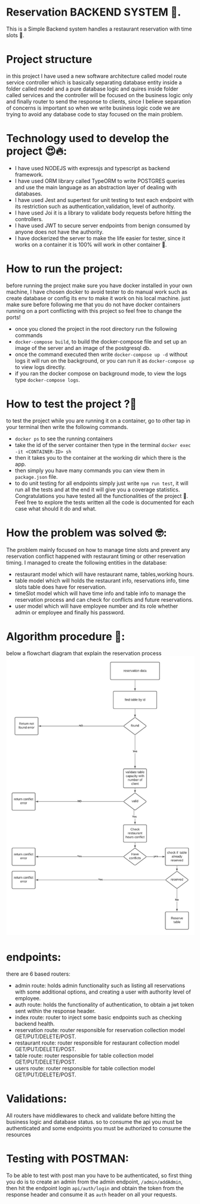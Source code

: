 # Reservation BACKEND SYSTEM 🚀.
This is a Simple Backend system handles a restaurant reservation with time slots 🌮.

# Project structure 
in this project I have used a new software architecture called model route service controller which is basically separating database entity
inside a folder called model and a pure database logic and quires inside folder called services and the controller will be focused on the business logic only and finally router to 
send the response to clients, since I believe separation of concerns is important so when we write business logic code we are trying to avoid any database code to stay focused on the main problem.

# Technology used to develop the project 😍🔥:
* I have used NODEJS with expressjs and typescript as backend framework.
* I have used ORM library called TypeORM to write POSTGRES queries and use the main language as an abstraction layer of dealing with databases.
* I have used Jest and supertest for unit testing to test each endpoint with its restriction such as authentication,validation, level of authority.
* I have used Joi it is a library to validate body requests before hitting the controllers.
* I have used JWT to secure server endpoints from benign consumed by anyone does not have the authority.
* I have dockerized the server to make the life easier for tester, since it works on a container it is 100% will work in other container 🐳.

# How to run the project: 
 before running the project make sure you have docker installed in your own machine,
 I have chosen docker to avoid tester to do manual work such as create database or config its env to make it work on his local machine.
 just make sure before following me that you do not have docker containers running on a port conflicting with this project so feel free to change the ports!
 * once you cloned the project in the root directory run the following commands
 * `docker-compose build`, to build the docker-compose file and set up an image of the server and an image of the postgresql db.
 * once the command executed then write `docker-compose up -d` without logs it will run on the background, or you can run it as `docker-compose up` to view logs directly.
 * if you ran the docker compose on background mode, to view the logs type `docker-compose logs`.


# How to test the project ?🐳
to test the project while you are running it on a container, go to other tap in your terminal then write the following commands.
* `docker ps` to see the running containers
* take the id of the server container then type in the terminal `docker exec -it <CONTAINER-ID> sh`
* then it takes you to the container at the working dir which there is the app.
* then simply you have many commands you can view them in `package.json` file.
* to do unit testing for all endpoints simply just write `npm run test`, it will run all the tests and at the end it will give you a coverage statistics.
Congratulations you have tested all the functionalities of the project 🤩.
Feel free to explore the tests written all the code is documented for each case what should it do and what.

# How the problem was solved 🤓: 
The problem mainly focused on how to manage time slots and prevent any reservation conflict happened with restaurant timing or other reservation timing.
I managed to create the following entities in the database:
* restaurant model which will have restaurant name, tables,working hours. 
* table model which will holds the restaurant info, reservations info, time slots table does have for reservation.
* timeSlot model which will have time info and table info to manage the reservation process and can check for conflicts and future reservations.
* user model which will have employee number and its role whether admin or employee and finally his password. 

# Algorithm procedure 🤝:
below a flowchart diagram that explain the reservation process
<img src="./assets/Algorithm.jpeg"/>

# endpoints:
there are 6 based routers: 
* admin route: holds admin functionality such as listing all reservations with some additional options, and creating a user with authority level of employee.
* auth route: holds the functionality of authentication, to obtain a jwt token sent within the response header.
* index route: router to inject some basic endpoints such as checking backend health. 
* reservation route: router responsible for reservation collection model GET/PUT/DELETE/POST.
* restaurant route: router responsible for restaurant collection model GET/PUT/DELETE/POST.
* table route:  router responsible for table collection model GET/PUT/DELETE/POST.
* users route: router responsible for table collection model GET/PUT/DELETE/POST.

# Validations:
All routers have middlewares to check and validate before hitting the business logic and database status.
so to consume the api you must be authenticated and some endpoints you must be authorized to consume the resources

# Testing with POSTMAN: 
To be able to test with post man you have to be authenticated, so first thing you do is to create an admin from the admin endpoint, `/admin/addAdmin`, then hit the endpoint login `api/auth/login` and obtain the token from the response header and consume it as `auth` header on all your requests.



